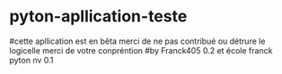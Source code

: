 # pyton-apllication-teste
#cette apllication est en bêta merci de ne pas contribué ou détrure le logicelle merci de votre conpréntion
#by Franck405 0.2 et école franck pyton nv 0.1